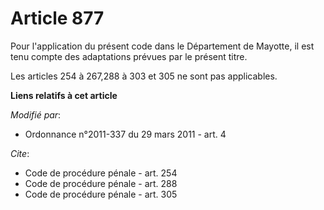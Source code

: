 # Article 877

Pour l'application du présent code dans le Département de Mayotte, il est tenu compte des adaptations prévues par le présent
titre. 

Les articles 254 à 267,288 à 303 et 305 ne sont pas applicables.

**Liens relatifs à cet article**

_Modifié par_:

  - Ordonnance n°2011-337 du 29 mars 2011 - art. 4

_Cite_:

  - Code de procédure pénale - art. 254
  - Code de procédure pénale - art. 288
  - Code de procédure pénale - art. 305
